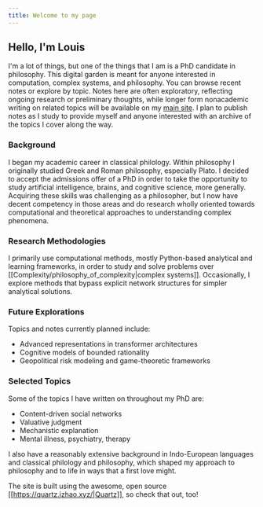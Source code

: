 ```yaml
---
title: Welcome to my page
---
```

## Hello, I'm Louis

I'm a lot of things, but one of the things that I am is a PhD candidate in philosophy. This digital garden is meant for anyone interested in computation, complex systems, and philosophy. You can browse recent notes or explore by topic. Notes here are often exploratory, reflecting ongoing research or preliminary thoughts, while longer form nonacademic writing on related topics will be available on my [main site](https://louissantoro.com). I plan to publish notes as I study to provide myself and anyone interested with an archive of the topics I cover along the way.
### Background

I began my academic career in classical philology. Within philosophy I originally studied Greek and Roman philosophy, especially Plato. I decided to accept the admissions offer of a PhD in order to take the opportunity to study artificial intelligence, brains, and cognitive science, more generally. Acquiring these skills was challenging as a philosopher, but I now have decent competency in those areas and do research wholly oriented towards computational and theoretical approaches to understanding complex phenomena.

### Research Methodologies

I primarily use computational methods, mostly Python-based analytical and learning frameworks, in order to study and solve problems over [[Complexity/philosophy_of_complexity|complex systems]]. Occasionally, I explore methods that bypass explicit network structures for simpler analytical solutions.

### Future Explorations

Topics and notes currently planned include:
- Advanced representations in transformer architectures
- Cognitive models of bounded rationality
- Geopolitical risk modeling and game-theoretic frameworks

### Selected Topics

Some of the topics I have written on throughout my PhD are:
- Content-driven social networks
- Valuative judgment
- Mechanistic explanation
- Mental illness, psychiatry, therapy

I also have a reasonably extensive background in Indo-European languages and classical philology and philosophy, which shaped my approach to philosophy and to life in ways that a first love might.

 The site is built using the awesome, open source [[https://quartz.jzhao.xyz/|Quartz]], so check that out, too!